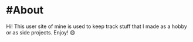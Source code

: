 #About
========
Hi! This user site of mine is used to keep track stuff that I made as a hobby or as side projects. Enjoy! :smile:
